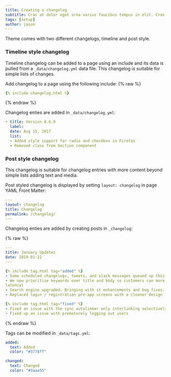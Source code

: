```yaml
---
title: Creating a changelog
subtitle: Cras at dolor eget urna varius faucibus tempus in elit. Cras a dui imperdiet, tempus metus quis, pharetra turpis.
tags: [setup]
author: jason
---
```


Theme comes with two different changelogs, timeline and post style.

### Timeline style changelog

Timeline changelog can be added to a page using an include and its data is pulled from a `_data/changelog.yml` data file. This changelog is suitable for simple lists of changes.

Add changelog to a page using the following include:
{% raw %}
```yaml
{% include changelog.html %}
```
{% endraw %}

Changelog enties are added in `_data/changelog.yml`:

```yml
- title: Version 0.6.0
  label:
  date: Aug 15, 2017
  list:
  - Added style support for radio and checkbox in Firefox
  - Removed class from Section component
```

### Post style changelog

This changelog is suitable for changelog entries with more content beyond simple lists adding text and media.

Post styled changelog is displayed by setting `layout: changelog` in page YAML Front Matter:

```yml
---
layout: changelog
title: Changelog
permalink: /changelog/
---
```

Changelog enties are added by creating posts in `_changelog`:

{% raw %}
```yml
---
title: January Updates
date: 2019-01-22
---

{% include tag.html tag="added" %}
- Some scheduled changelogs, tweets, and slack messages queued up this weekend and were not published on time. We fixed the issue and all delayed publications should be out.
- We now prioritize keywords over title and body so customers can more effectively influence search results
latency)
- Search engine upgraded. Bringing with it enhancements and bug fixes.
- Replaced login / registration pre-app screens with a cleaner design

{% include tag.html tag="fixed" %}
- Fixed an issue with the sync autolinker only interlinking selectively.
- Fixed up an issue with prematurely logging out users
```
{% endraw %}

Tags can be modified in `_data/tags.yml`:
```yml
added:
  text: Added
  color: "#3778ff"

changed:
  text: Changed
  color: "#3aaa55"
```